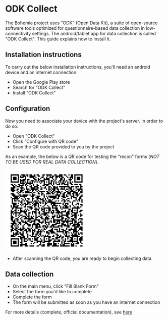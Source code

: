 # ODK Collect


The Bohemia project uses "ODK" (Open Data Kit), a suite of open-source software tools optimized for questionnaire-based data collection in low-connectivity settings. The android/tablet app for data collection is called "ODK Collect". This guide explains how to install it.

## Installation instructions

To carry out the below installation instructions, you'll need an android device and an internet connection.

- Open the Google Play store
- Search for "ODK Collect"
- Install "ODK Collect"

## Configuration

Now you need to associate your device with the project's server. In order to do so:

- Open "ODK Collect"
- Click "Configure with QR code"
- Scan the QR code provided to you by the project

As an example, the below is a QR code for testing the "recon" forms (_NOT TO BE USED FOR REAL DATA COLLECTION_).

![](img/recontesting.png)

- After scanning the QR code, you are ready to begin collecting data

## Data collection

- On the main menu, click "Fill Blank Form"
- Select the form you'd like to complete
- Complete the form
- The form will be submitted as soon as you have an internet connection


For more details (complete, official documentation), see [here](https://docs.getodk.org/collect-install/)